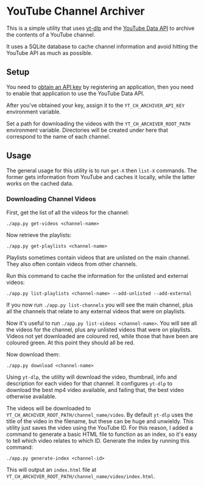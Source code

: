 # YouTube Channel Archiver

This is a simple utility that uses [yt-dlp](https://github.com/yt-dlp/yt-dlp) and the [YouTube Data API](https://developers.google.com/youtube/v3/) to archive the contents of a YouTube channel.

It uses a SQLite database to cache channel information and avoid hitting the YouTube API as much as possible.

## Setup

You need to [obtain an API key](https://developers.google.com/youtube/registering_an_application) by registering an application, then you need to enable that application to use the YouTube Data API.

After you've obtained your key, assign it to the `YT_CH_ARCHIVER_API_KEY` environment variable.

Set a path for downloading the videos with the `YT_CH_ARCHIVER_ROOT_PATH` environment variable. Directories will be created under here that correspond to the name of each channel.

## Usage

The general usage for this utility is to run `get-X` then `list-X` commands. The former gets information from YouTube and caches it locally, while the latter works on the cached data.

### Downloading Channel Videos

First, get the list of all the videos for the channel:
```
./app.py get-videos <channel-name>
```

Now retrieve the playlists:
```
./app.py get-playlists <channel-name>
```

Playlists sometimes contain videos that are unlisted on the main channel. They also often contain videos from other channels.

Run this command to cache the information for the unlisted and external videos:
```
./app.py list-playlists <channel-name> --add-unlisted --add-external
```

If you now run `./app.py list-channels` you will see the main channel, plus all the channels that relate to any external videos that were on playlists.

Now it's useful to run `./app.py list-videos <channel-name>`. You will see all the videos for the channel, plus any unlisted videos that were on playlists. Videos not yet downloaded are coloured red, while those that have been are coloured green. At this point they should all be red.

Now download them:
```
./app.py download <channel-name>
```

Using `yt-dlp`, the utility will download the video, thumbnail, info and description for each video for that channel. It configures `yt-dlp` to download the best mp4 video available, and failing that, the best video otherwise available.

The videos will be downloaded to `YT_CH_ARCHIVER_ROOT_PATH/channel_name/video`. By default `yt-dlp` uses the title of the video in the filename, but these can be huge and unwieldy. This utility just saves the video using the YouTube ID. For this reason, I added a command to generate a basic HTML file to function as an index, so it's easy to tell which video relates to which ID. Generate the index by running this command:
```
./app.py generate-index <channel-id>
```

This will output an `index.html` file at `YT_CH_ARCHIVER_ROOT_PATH/channel_name/video/index.html`.
